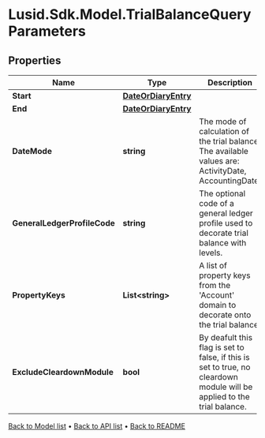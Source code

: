 # Lusid.Sdk.Model.TrialBalanceQueryParameters

## Properties

Name | Type | Description | Notes
------------ | ------------- | ------------- | -------------
**Start** | [**DateOrDiaryEntry**](DateOrDiaryEntry.md) |  | [optional] 
**End** | [**DateOrDiaryEntry**](DateOrDiaryEntry.md) |  | [optional] 
**DateMode** | **string** | The mode of calculation of the trial balance. The available values are: ActivityDate, AccountingDate. | [optional] 
**GeneralLedgerProfileCode** | **string** | The optional code of a general ledger profile used to decorate trial balance with levels. | [optional] 
**PropertyKeys** | **List&lt;string&gt;** | A list of property keys from the &#39;Account&#39; domain to decorate onto the trial balance. | [optional] 
**ExcludeCleardownModule** | **bool** | By deafult this flag is set to false, if this is set to true, no cleardown module will be applied to the trial balance. | [optional] 

[Back to Model list](../README.md#documentation-for-models) &#8226; [Back to API list](../README.md#documentation-for-api-endpoints) &#8226; [Back to README](../README.md)

